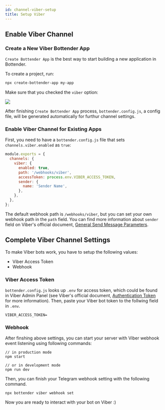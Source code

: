 ```yaml
---
id: channel-viber-setup
title: Setup Viber
---
```


## Enable Viber Channel

### Create a New Viber Bottender App

`Create Bottender App` is the best way to start building a new application in Bottender.

To create a project, run:

```sh
npx create-bottender-app my-app
```

Make sure that you checked the `viber` option:

![](https://user-images.githubusercontent.com/3382565/67851228-f3508880-fb44-11e9-90aa-c5bcc2d96aa2.png)

After finishing `Create Bottender App` process, `bottender.config.js`, a config file, will be generated automatically for furthur channel settings.


### Enable Viber Channel for Existing Apps

First, you need to have a `bottender.config.js` file that sets `channels.viber.enabled` as `true`:

```js
module.exports = {
  channels: {
    viber: {
      enabled: true,
      path: '/webhooks/viber',
      accessToken: process.env.VIBER_ACCESS_TOKEN,
      sender: {
        name: 'Sender Name',
      },
    },
  },
};
```

The default webhook path is `/webhooks/viber`, but you can set your own webhook path in the `path` field. You can find more information about `sender` field on Viber's official document, [General Send Message Parameters](https://developers.viber.com/docs/api/rest-bot-api/#general-send-message-parameters).


## Complete Viber Channel Settings

To make Viber bots work, you have to setup the following values:
- Viber Access Token
- Webhook

### Viber Access Token

`bottender.config.js` looks up `.env` for access token, which could be found in Viber Admin Panel (see Viber's official document, [Authentication Token](https://developers.viber.com/docs/api/rest-bot-api/#authentication-token) for more information). Then, paste your Viber bot token to the follwing field in `.env`.


```
VIBER_ACCESS_TOKEN=
```

### Webhook
After finshing above settings, you can start your server with Viber webhook event listening using following commands:

```
// in production mode
npm start

// or in development mode
npm run dev
```

Then, you can finish your Telegram webhook setting with the following command.

```
npx bottender viber webhook set
```

Now you are ready to interact with your bot on Viber :)


